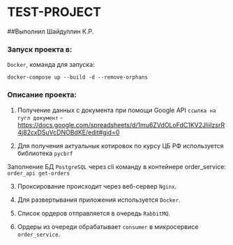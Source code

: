 # TEST-PROJECT
##Выполнил Шайдуллин К.Р.

### Запуск проекта в:
`Docker`, команда для запуска:
   
`docker-compose up --build -d --remove-orphans`

### Описание проекта:

1) Получение данных с документа при помощи Google API
`ссылка на гугл документ` - https://docs.google.com/spreadsheets/d/1mu6ZVdOLoFdC1KV2JliilzsrR4j82cxDSuVcDNOBdKE/edit#gid=0


2) Для получения актуальнык котировок по курсу ЦБ РФ используется библиотека `pycbrf`


Заполнение БД `PostgreSQL` через cli команду в контейнере order_service:
    `order_api get-orders`


3) Проксирование происходит через веб-сервер `Nginx`.

4) Для развертывания приложения используется `Docker`. 

5) Список ордеров отправляется в очередь `RabbitMQ`.

6) Ордеры из очереди обрабатывает `consumer` в микросервисе `order_service`.
